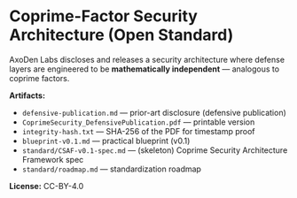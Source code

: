 # Coprime-Factor Security Architecture (Open Standard)

AxoDen Labs discloses and releases a security architecture where defense layers are engineered to be **mathematically independent** — analogous to coprime factors.

**Artifacts:**
- `defensive-publication.md` — prior-art disclosure (defensive publication)
- `CoprimeSecurity_DefensivePublication.pdf` — printable version
- `integrity-hash.txt` — SHA-256 of the PDF for timestamp proof
- `blueprint-v0.1.md` — practical blueprint (v0.1)
- `standard/CSAF-v0.1-spec.md` — (skeleton) Coprime Security Architecture Framework spec
- `standard/roadmap.md` — standardization roadmap

**License:** CC-BY-4.0
